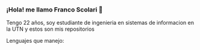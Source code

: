### ¡Hola! me llamo Franco Scolari 👋
Tengo 22 años, soy estudiante de ingenieria en sistemas de informacion en la UTN y estos son mis repositorios

Lenguajes que manejo:


<!--
**FranScolari208/FranScolari208** is a ✨ _special_ ✨ repository because its `README.md` (this file) appears on your GitHub profile.

Here are some ideas to get you started:

- 🔭 I’m currently working on ...
- 🌱 I’m currently learning ...
- 👯 I’m looking to collaborate on ...
- 🤔 I’m looking for help with ...
- 💬 Ask me about ...
- 📫 How to reach me: ...
- 😄 Pronouns: ...
- ⚡ Fun fact: ...
-->
